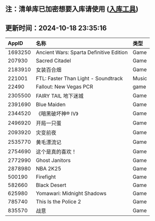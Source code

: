 ## 注：清单库已加密想要入库请使用 ([入库工具](https://github.com/BlankTMing/ManifestAutoUpdate/releases))

## 更新时间：2024-10-18 23:35:16
| AppID | 名称 | 类型  |
| :-------------------- | :----------------------------- | :----------- |
| 1693250 | Ancient Wars: Sparta Definitive Edition| Game |
| 207930 | Sacred Citadel| Game |
| 2183910 | 女装百合畑| Game |
| 221001 | FTL: Faster Than Light - Soundtrack| Music |
| 22490 | Fallout: New Vegas PCR| game |
| 2305500 | FAIRY TAIL 地下迷城| Game |
| 2391690 | Blue Maiden| Game |
| 2344520 | 《暗黑破坏神® IV》| Game |
| 2496920 | 开局一只蛋| Game |
| 2093920 | 灾变前夜| Game |
| 2535770 | 黄毛漂流记| Game |
| 2754690 | 这个是真的喜欢！| Game |
| 2772990 | Ghost Janitors| Game |
| 2878980 | NBA 2K25| Game |
| 500190 | Firefight| Game |
| 582660 | Black Desert| Game |
| 625980 | Yomawari: Midnight Shadows| Game |
| 785740 | This Is the Police 2| Game |
| 835570 | 战意| Game |
